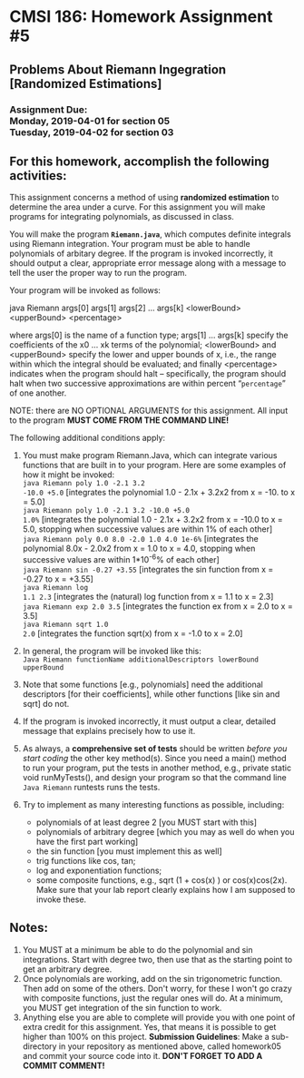 
# CMSI 186: Homework Assignment #5
## Problems About Riemann Ingegration [Randomized Estimations]
### Assignment Due:<br />Monday, 2019-04-01 for section 05<br />Tuesday, 2019-04-02 for section 03

## For this homework, accomplish the following activities:
This assignment concerns a method of using <strong>randomized estimation</strong> to determine the area under a curve. For this assignment you will make programs for integrating polynomials, as discussed in class.

You will make the program <strong><code>Riemann.java</code></strong>, which computes definite integrals using Riemann integration. Your program must be able to handle polynomials of arbitary degree. If the program is invoked incorrectly, it should output a clear, appropriate error message along with a message to tell the user the proper way to run the program.

Your program will be invoked as follows:

java Riemann args[0] args[1] args[2] … args[k] &lt;lowerBound&gt; &lt;upperBound&gt; &lt;percentage&gt;

where args[0] is the name of a function type; args[1] … args[k] specify the coefficients of the x0 … xk terms of the polynomial; &lt;lowerBound&gt; and &lt;upperBound&gt; specify the lower and upper bounds of x, i.e., the range within which the integral should be evaluated; and finally &lt;percentage&gt; indicates when the program should halt – specifically, the program should halt when two successive approximations are within percent <q><code>percentage</code></q> of one another.

NOTE: there are NO OPTIONAL ARGUMENTS for this assignment.  All input to the program <strong>MUST COME FROM THE COMMAND LINE!</strong>

The following additional conditions apply:

1. You must make program Riemann.Java, which can integrate various functions that are built in to your program. Here are some examples of how it might be invoked:<br />
<code>java Riemann poly 1.0 -2.1 3.2 -10.0 +5.0</code> [integrates the polynomial 1.0 - 2.1x + 3.2x2 from x = -10. to x = 5.0]<br />
<code>java Riemann poly 1.0 -2.1 3.2 -10.0 +5.0 1.0%</code> [integrates the polynomial 1.0 - 2.1x + 3.2x2 from x = -10.0 to x = 5.0, stopping when successive values are within 1% of each other]<br />
<code>java Riemann poly 0.0 8.0 -2.0 1.0 4.0 1e-6%</code> [integrates the polynomial 8.0x - 2.0x2 from x = 1.0 to x = 4.0, stopping when successive values are within 1*10<sup>-6</sup>% of each other]<br />
<code>java Riemann sin -0.27 +3.55</code> [integrates the sin function from x = -0.27 to x = +3.55]<br />
<code>java Riemann log 1.1 2.3</code> [integrates the (natural) log function from x = 1.1 to x = 2.3]<br />
<code>java Riemann exp 2.0 3.5</code> [integrates the function ex from x = 2.0 to x = 3.5]<br />
<code>java Riemann sqrt 1.0 2.0</code> [integrates the function sqrt(x) from x = -1.0 to x = 2.0]<br />

1. In general, the program will be invoked like this:<br />
<code>Java Riemann functionName additionalDescriptors lowerBound upperBound</code>

1. Note that some functions [e.g., polynomials] need the additional descriptors [for their coefficients], while other functions [like sin and sqrt] do not.
1. If the program is invoked incorrectly, it must output a clear, detailed message that explains precisely how to use it.
1. As always, a <strong>comprehensive set of tests</strong> should be written <em>before you start coding</em> the other key method(s). Since you need a main() method to run your program, put the tests in another method, e.g., private static void runMyTests(), and design your program so that the command line <code>Java Riemann</code> runtests runs the tests.
1. Try to implement as many interesting functions as possible, including:
   * polynomials of at least degree 2 [you MUST start with this]
   * polynomials of arbitrary degree [which you may as well do when you have the first part working]
   * the sin function [you must implement this as well]
   * trig functions like cos, tan;
   * log and exponentiation functions;
   * some composite functions, e.g., sqrt (1 + cos(x) ) or cos(x)cos(2x). Make sure that your lab report clearly explains how I am supposed to invoke these.
   
## Notes:

1. You MUST at a minimum be able to do the polynomial and sin integrations. Start with degree two, then use that as the starting point to get an arbitrary degree.
1. Once polynomials are working, add on the sin trigonometric function.  Then add on some of the others.  Don't worry, for these I won't go crazy with composite functions, just the regular ones will do. At a minimum, you MUST get integration of the sin function to work.
1. Anything else you are able to complete will provide you with one point of extra credit for this assignment. Yes, that means it is possible to get higher than 100% on this project.
**Submission Guidelines**: Make a sub-directory in your repository as mentioned above, called homework05 and commit your source code into it. <strong>DON'T FORGET TO ADD A COMMIT COMMENT!</strong>

